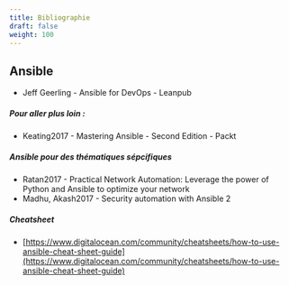 ```yaml
---
title: Bibliographie
draft: false
weight: 100
---
```



## Ansible

- Jeff Geerling - Ansible for DevOps - Leanpub

##### Pour aller plus loin :

- Keating2017 - Mastering Ansible - Second Edition - Packt

##### Ansible pour des thématiques sépcifiques

- Ratan2017 - Practical Network Automation: Leverage the power of Python and Ansible to optimize your network
- Madhu, Akash2017 - Security automation with Ansible 2 

##### Cheatsheet

- [https://www.digitalocean.com/community/cheatsheets/how-to-use-ansible-cheat-sheet-guide](https://www.digitalocean.com/community/cheatsheets/how-to-use-ansible-cheat-sheet-guide)